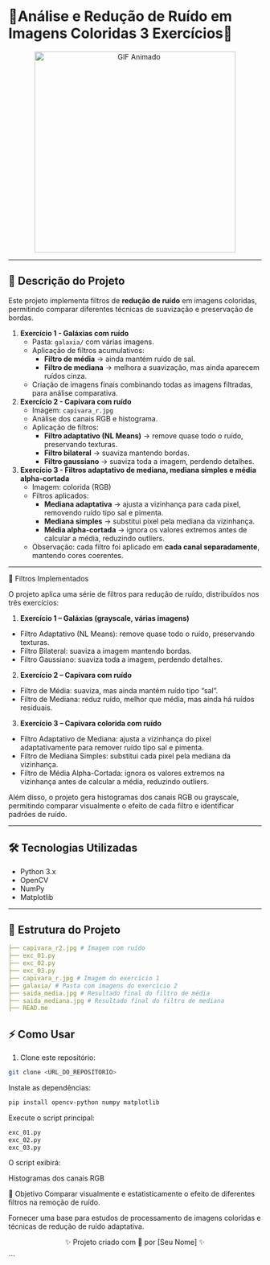 <p align="center">
  <h1>💖Análise e Redução de Ruído em Imagens Coloridas 3 Exercícios💖</h1>
</p>

<p align="center">
  <img src="https://i.pinimg.com/originals/57/29/bf/5729bf63e3627f5b664016036d6a81c3.gif" alt="GIF Animado" width="400"/>
</p>

---

## 🚀 Descrição do Projeto

Este projeto implementa filtros de **redução de ruído** em imagens coloridas, permitindo comparar diferentes técnicas de suavização e preservação de bordas.  

1. **Exercício 1 - Galáxias com ruído**
    - Pasta: `galaxia/` com várias imagens.  
    - Aplicação de filtros acumulativos:
      - **Filtro de média** → ainda mantém ruído de sal.  
      - **Filtro de mediana** → melhora a suavização, mas ainda aparecem ruídos cinza.  
    - Criação de imagens finais combinando todas as imagens filtradas, para análise comparativa.  
2. **Exercício 2 - Capivara com ruído**  
   - Imagem: `capivara_r.jpg`  
   - Análise dos canais RGB e histograma.  
   - Aplicação de filtros:
     - **Filtro adaptativo (NL Means)** → remove quase todo o ruído, preservando texturas.  
     - **Filtro bilateral** → suaviza mantendo bordas.  
     - **Filtro gaussiano** → suaviza toda a imagem, perdendo detalhes.
3. **Exercício 3 - Filtros adaptativo de mediana, mediana simples e média alpha-cortada**  
   - Imagem: colorida (RGB)  
   - Filtros aplicados:
     - **Mediana adaptativa** → ajusta a vizinhança para cada pixel, removendo ruído tipo sal e pimenta.  
     - **Mediana simples** → substitui pixel pela mediana da vizinhança.  
     - **Média alpha-cortada** → ignora os valores extremos antes de calcular a média, reduzindo outliers.  
   - Observação: cada filtro foi aplicado em **cada canal separadamente**, mantendo cores coerentes.  

---
🔹 Filtros Implementados

O projeto aplica uma série de filtros para redução de ruído, distribuídos nos três exercícios:

1. **Exercício 1 – Galáxias (grayscale, várias imagens)**

- Filtro Adaptativo (NL Means): remove quase todo o ruído, preservando texturas.
- Filtro Bilateral: suaviza a imagem mantendo bordas.
- Filtro Gaussiano: suaviza toda a imagem, perdendo detalhes.

2. **Exercício 2 – Capivara com ruído**

- Filtro de Média: suaviza, mas ainda mantém ruído tipo “sal”.
- Filtro de Mediana: reduz ruído, melhor que média, mas ainda há ruídos residuais.

3. **Exercício 3 – Capivara colorida com ruído**

- Filtro Adaptativo de Mediana: ajusta a vizinhança do pixel adaptativamente para remover ruído tipo sal e pimenta.
- Filtro de Mediana Simples: substitui cada pixel pela mediana da vizinhança.
- Filtro de Média Alpha-Cortada: ignora os valores extremos na vizinhança antes de calcular a média, reduzindo outliers.

Além disso, o projeto gera histogramas dos canais RGB ou grayscale, permitindo comparar visualmente o efeito de cada filtro e identificar padrões de ruído.

---

## 🛠️ Tecnologias Utilizadas

- Python 3.x  
- OpenCV  
- NumPy  
- Matplotlib   

---

## 📁 Estrutura do Projeto
```yaml
├── capivara_r2.jpg # Imagem com ruído
├── exc_01.py
├── exc_02.py
├── exc_03.py 
├── capivara_r.jpg # Imagem do exercício 1
├── galaxia/ # Pasta com imagens do exercício 2
├── saida_media.jpg # Resultado final do filtro de média
├── saida_mediana.jpg # Resultado final do filtro de mediana
├── READ.me
```

## ⚡ Como Usar

1. Clone este repositório:
```bash
git clone <URL_DO_REPOSITORIO>
```
Instale as dependências:

```bash
pip install opencv-python numpy matplotlib
```
Execute o script principal:

```bash
exc_01.py
exc_02.py
exc_03.py
```
O script exibirá:

Histogramas dos canais RGB

🎯 Objetivo
Comparar visualmente e estatisticamente o efeito de diferentes filtros na remoção de ruído.

Fornecer uma base para estudos de processamento de imagens coloridas e técnicas de redução de ruído adaptativa.

<p align="center">✨ Projeto criado com 💜 por [Seu Nome] ✨</p> ```
